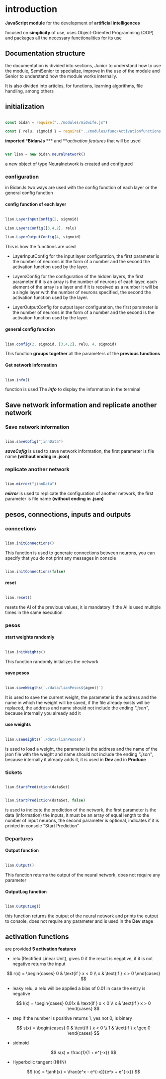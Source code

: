 # introduction

**JavaScript module** for the development of **artificial intelligences**

focused on **simplicity** of use, uses Object-Oriented Programming (OOP) and packages all the necessary functionalities for its use

## Documentation structure

the documentation is divided into sections, Junior to understand how to use the module, SemiSenior to specialize, improve in the use of the module and Senior to understand how the module works internally.

It is also divided into articles, for functions, learning algorithms, file handling, among others

## initialization

~~~ JavaScript

const bidan = require("../modules/midwife.js")

const { relu, sigmoid } = require("../modules/func/Activationfunctions.js")

~~~

**imported** ***BidanJs** *** and ***activation features* that will be used

~~~ JavaScript

var lian = new bidan.neuralnetwork()

~~~

a new object of type Neuralnetwork is created and configured

### configuration

in BidanJs two ways are used with the config function of each layer or the general config function

#### config function of each layer

~~~ JavaScript

lian.LayerInputConfig(2, sigmoid)

Lian.LayersConfig([3,4,2], relu)

lian.LayerOutputConfig(4, sigmoid)

~~~

This is how the functions are used

+ LayerInputConfig for the input layer configuration, the first parameter is the number of neurons in the form of a number and the second the activation function used by the layer.

+ LayersConfig for the configuration of the hidden layers, the first parameter if it is an array is the number of neurons of each layer, each element of the array is a layer and if it is received as a number it will be a single layer with the number of neurons specified, the second the activation function used by the layer.

+ LayerOutputConfig for output layer configuration, the first parameter is the number of neurons in the form of a number and the second is the activation function used by the layer.

#### general config function

~~~ JavaScript

lian.config(2, sigmoid, [3,4,2], relu, 4, sigmoid)

~~~

This function **groups together** all the parameters of the **previous functions**

#### Get network information

~~~ JavaScript

lian.info()

~~~

function is used The ***info*** to display the information in the terminal

## Save network information and replicate another network

### Save network information

~~~ JavaScript

lian.saveCofig("jinnData")

~~~

***saveCofig*** is used to save network information, the first parameter is file name **(without ending in .json)**

### replicate another network

~~~ JavaScript

lian.mirror("jinnData")

~~~

***mirror*** is used to replicate the configuration of another network, the first parameter is file name **(without ending in .json)**

## pesos, connections, inputs and outputs

### connections

~~~ JavaScript

lian.initConnections()

~~~

This function is used to generate connections between neurons, you can specify that you do not print any messages in console

~~~ JavaScript

lian.initConnections(false)

~~~

#### reset

~~~ JavaScript

lian.reset()

~~~

resets the AI of the previous values, it is mandatory if the AI is used multiple times in the same execution

### pesos

#### start weights randomly

~~~ JavaScript

lian.initWeights()

~~~

This function randomly initializes the network

#### save pesos

~~~ JavaScript

lian.saveWeigths(`./data/lianPesos${agent}`)

~~~

It is used to save the current weight, the parameter is the address and the name in which the weight will be saved, if the file already exists will be replaced, the address and name should not include the ending *".json"*, because internally you already add it

#### use weights

~~~ JavaScript

lian.useWeights(`./data/lianPesos0`)

~~~

is used to load a weight, the parameter is the address and the name of the json file with the weight and name should not include the ending *".json"*, because internally it already adds it, it is used in **Dev** and in **Produce**

### tickets

~~~ JavaScript

lian.StartPrediction(dataSet)

~~~

~~~ JavaScript

lian.StartPrediction(dataSet, false)

~~~

is used to indicate the prediction of the network, the first parameter is the data (information) the inputs, it must be an array of equal length to the number of input neurons, the second parameter is optional, indicates if it is printed in console "Start Prediction"

### Departures

#### Output function

~~~ JavaScript

lian.Output()

~~~

This function returns the output of the neural network, does not require any parameter

#### OutputLog function

~~~ JavaScript

lian.OutputLog()

~~~

this function returns the output of the neural network and prints the output to console, does not require any parameter and is used in the **Dev** stage

## activation functions

are provided **5 activation features**

+ relu (Rectified Linear Unit), gives 0 if the result is negative, if it is not negative returns the input

$$
r(x) = 
\begin{cases}
0 & \text{if } x < 0 \\
x & \text{if } x > 0
\end{cases}
$$

+ leaky relu, a relu will be applied a bias of 0.01 in case the entry is negative

$$
l(x) = 
\begin{cases}
0.01x & \text{if } x < 0 \\
x & \text{if } x > 0
\end{cases}
$$

+ step if the number is positive returns 1, yes not 0, is binary

$$
s(x) =
\begin{cases}
0 & \text{if } x < 0 \\
1 & \text{if } x \geq 0
\end{cases}
$$

+ sidmoid

$$
s(x) = \frac{1}{1 + e^{-x}}
$$

+ Hyperbolic tangent (HHN)

$$
t(x) = \tanh(x) = \frac{e^x - e^{-x}}{e^x + e^{-x}}
$$
